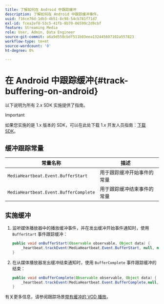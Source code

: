```yaml
---
title: 了解如何在 Android 中跟踪缓冲
description: 了解如何在 Android 中跟踪缓冲事件。
uuid: f16ce76d-1db3-4b51-8c98-54cb781f71d7
exl-id: fcea2ef8-53c5-41fb-8b70-06599c2d9cbf
feature: Streaming Media
role: User, Admin, Data Engineer
source-git-commit: a6a9d550cbdf511b93eea132445607102a557823
workflow-type: tm+mt
source-wordcount: '0'
ht-degree: 0%

---
```


# 在 Android 中跟踪缓冲{#track-buffering-on-android}

以下说明为所有 2.x SDK 实施提供了指南。

>[!IMPORTANT]
>如果您实施的是 1.x 版本的 SDK，可以在此处下载 1.x 开发人员指南：[下载 SDK](/help/getting-started/download-sdks.md)。

## 缓冲跟踪常量

| 常量名称 | 描述     |
|---|---|
| `MediaHeartbeat.Event.BufferStart` | 用于跟踪缓冲开始事件的常量 |
| `MediaHeartbeat.Event.BufferComplete` | 用于跟踪缓冲结束事件的常量 |

## 实施缓冲

1. 监听媒体播放器中的播放缓冲事件，并在发出缓冲开始事件通知时，使用 `BufferStart` 事件跟踪缓冲：

   ```java
   public void onBufferStart(Observable observable, Object data) {  
       _heartbeat.trackEvent(MediaHeartbeat.Event.BufferStart, null, null);
   }
   ```

1. 在从媒体播放器发出缓冲结束通知时，使用 `BufferComplete` 事件跟踪缓冲的结束：

   ```java
   public void onBufferComplete(Observable observable, Object data) {  
       _heartbeat.trackEvent(MediaHeartbeat.Event.BufferComplete,null, null);
   }
   ```

有关更多信息，请参阅跟踪场景[带有缓冲的 VOD 播放](/help/use-cases/tracking-scenarios/vod-buffering.md)。
